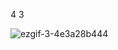 4 3

![ezgif-3-4e3a28b444](https://github.com/user-attachments/assets/fcb0a638-929c-4a6b-ad26-34c6c1a1a967)
